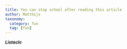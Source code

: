 ```yaml
---
title: You can stop school after reading this article
author: Matthijs
taxonomy:
  category: fun
  tag: [fun]
---
```

***Listacle***
